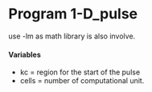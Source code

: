 # Program 1-D_pulse
use -lm as math library is also involve.


#### Variables
- kc = region for the start of the pulse
- cells = number of computational unit.
